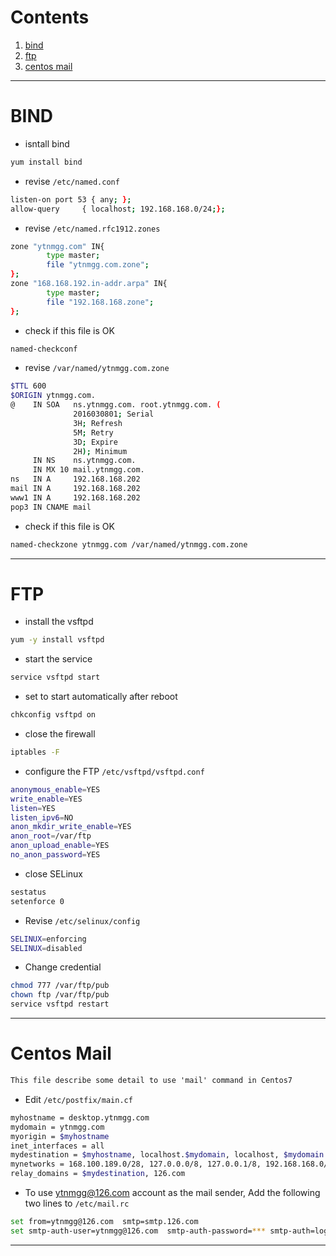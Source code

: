 # Contents


1. [bind](#bind)
2. [ftp](#ftp)
3. [centos mail](#centos-mail)
---
# BIND

* isntall bind
```bash
yum install bind
```
* revise `/etc/named.conf`
```bash
listen-on port 53 { any; };
allow-query     { localhost; 192.168.168.0/24;};
```
* revise `/etc/named.rfc1912.zones`
```bash
zone "ytnmgg.com" IN{
        type master;
        file "ytnmgg.com.zone";
};
zone "168.168.192.in-addr.arpa" IN{
        type master;
        file "192.168.168.zone";
};
```
* check if this file is OK
```bash
named-checkconf
```
* revise `/var/named/ytnmgg.com.zone`
```bash
$TTL 600
$ORIGIN ytnmgg.com.
@    IN SOA   ns.ytnmgg.com. root.ytnmgg.com. (
              2016030801; Serial
              3H; Refresh
              5M; Retry
              3D; Expire
              2H); Minimum
     IN NS    ns.ytnmgg.com.
     IN MX 10 mail.ytnmgg.com.
ns   IN A     192.168.168.202
mail IN A     192.168.168.202
www1 IN A     192.168.168.202
pop3 IN CNAME mail
```
* check if this file is OK
```bash
named-checkzone ytnmgg.com /var/named/ytnmgg.com.zone
```
---

# FTP

* install the vsftpd
```bash
yum -y install vsftpd
```
* start the service
```bash
service vsftpd start
```
* set to start automatically after reboot
``` bash
chkconfig vsftpd on
```
* close the firewall
``` bash
iptables -F
```
* configure the FTP `/etc/vsftpd/vsftpd.conf`
```bash
anonymous_enable=YES
write_enable=YES
listen=YES
listen_ipv6=NO
anon_mkdir_write_enable=YES
anon_root=/var/ftp
anon_upload_enable=YES
no_anon_password=YES
```
* close SELinux
```bash
sestatus
setenforce 0
```

  + Revise `/etc/selinux/config`
```bash
SELINUX=enforcing
SELINUX=disabled
```
* Change credential
```bash
chmod 777 /var/ftp/pub
chown ftp /var/ftp/pub
service vsftpd restart
```
---
# Centos Mail
```markdown
This file describe some detail to use 'mail' command in Centos7
```

* Edit `/etc/postfix/main.cf`
```bash
myhostname = desktop.ytnmgg.com
mydomain = ytnmgg.com
myorigin = $myhostname
inet_interfaces = all
mydestination = $myhostname, localhost.$mydomain, localhost, $mydomain
mynetworks = 168.100.189.0/28, 127.0.0.0/8, 127.0.0.1/8, 192.168.168.0/24
relay_domains = $mydestination, 126.com
```

* To use ytnmgg@126.com account as the mail sender, Add the following two lines to `/etc/mail.rc`
```bash
set from=ytnmgg@126.com  smtp=smtp.126.com
set smtp-auth-user=ytnmgg@126.com  smtp-auth-password=*** smtp-auth=login
```
***
